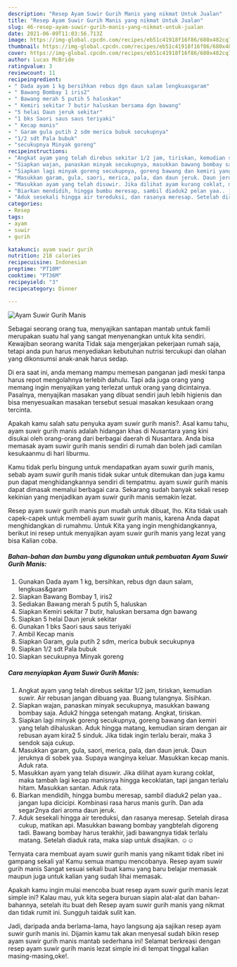 ```yaml
---
description: "Resep Ayam Suwir Gurih Manis yang nikmat Untuk Jualan"
title: "Resep Ayam Suwir Gurih Manis yang nikmat Untuk Jualan"
slug: 46-resep-ayam-suwir-gurih-manis-yang-nikmat-untuk-jualan
date: 2021-06-09T11:03:56.713Z
image: https://img-global.cpcdn.com/recipes/eb51c41918f16f86/680x482cq70/ayam-suwir-gurih-manis-foto-resep-utama.jpg
thumbnail: https://img-global.cpcdn.com/recipes/eb51c41918f16f86/680x482cq70/ayam-suwir-gurih-manis-foto-resep-utama.jpg
cover: https://img-global.cpcdn.com/recipes/eb51c41918f16f86/680x482cq70/ayam-suwir-gurih-manis-foto-resep-utama.jpg
author: Lucas McBride
ratingvalue: 3
reviewcount: 11
recipeingredient:
- " Dada ayam 1 kg bersihkan rebus dgn daun salam lengkuasgaram"
- " Bawang Bombay 1 iris2"
- " Bawang merah 5 putih 5 haluskan"
- " Kemiri sekitar 7 butir haluskan bersama dgn bawang"
- "5 helai Daun jeruk sekitar"
- "1 bks Saori saus saus teriyaki"
- " Kecap manis"
- " Garam gula putih 2 sdm merica bubuk secukupnya"
- "1/2 sdt Pala bubuk"
- "secukupnya Minyak goreng"
recipeinstructions:
- "Angkat ayam yang telah direbus sekitar 1/2 jam, tiriskan, kemudian suwir. Air rebusan jangan dibuang yaa. Buang tulangnya. Sisihkan."
- "Siapkan wajan, panaskan minyak secukupnya, masukkan bawang bombay saja. Aduk2 hingga setengah matang. Angkat, tiriskan."
- "Siapkan lagi minyak goreng secukupnya, goreng bawang dan kemiri yang telah dihaluskan. Aduk hingga matang, kemudian siram dengan air rebusan ayam kira2 5 sinduk. Jika tidak ingin terlalu berair, maka 3 sendok saja cukup."
- "Masukkan garam, gula, saori, merica, pala, dan daun jeruk. Daun jeruknya di sobek yaa. Supaya wanginya keluar. Masukkan kecap manis. Aduk rata."
- "Masukkan ayam yang telah disuwir. Jika dilihat ayam kurang coklat, maka tambah lagi kecap manisnya hingga kecoklatan, tapi jangan terlalu hitam. Masukkan santan. Aduk rata."
- "Biarkan mendidih, hingga bumbu meresap, sambil diaduk2 pelan yaa.. jangan lupa dicicipi. Kombinasi rasa harus manis gurih. Dan ada segar2nya dari aroma daun jeruk."
- "Aduk sesekali hingga air tereduksi, dan rasanya meresap. Setelah dirasa cukup, matikan api. Masukkan bawang bombay yangbtelah digoreng tadi. Bawang bombay harus terakhir, jadi bawangnya tidak terlalu matang. Setelah diaduk rata, maka siap untuk disajikan. ☺️☺️"
categories:
- Resep
tags:
- ayam
- suwir
- gurih

katakunci: ayam suwir gurih 
nutrition: 218 calories
recipecuisine: Indonesian
preptime: "PT10M"
cooktime: "PT36M"
recipeyield: "3"
recipecategory: Dinner

---
```



![Ayam Suwir Gurih Manis](https://img-global.cpcdn.com/recipes/eb51c41918f16f86/680x482cq70/ayam-suwir-gurih-manis-foto-resep-utama.jpg)

Sebagai seorang orang tua, menyajikan santapan mantab untuk famili merupakan suatu hal yang sangat menyenangkan untuk kita sendiri. Kewajiban seorang  wanita Tidak saja mengerjakan pekerjaan rumah saja, tetapi anda pun harus menyediakan kebutuhan nutrisi tercukupi dan olahan yang dikonsumsi anak-anak harus sedap.

Di era  saat ini, anda memang mampu memesan panganan jadi meski tanpa harus repot mengolahnya terlebih dahulu. Tapi ada juga orang yang memang ingin menyajikan yang terlezat untuk orang yang dicintainya. Pasalnya, menyajikan masakan yang dibuat sendiri jauh lebih higienis dan bisa menyesuaikan masakan tersebut sesuai masakan kesukaan orang tercinta. 



Apakah kamu salah satu penyuka ayam suwir gurih manis?. Asal kamu tahu, ayam suwir gurih manis adalah hidangan khas di Nusantara yang kini disukai oleh orang-orang dari berbagai daerah di Nusantara. Anda bisa memasak ayam suwir gurih manis sendiri di rumah dan boleh jadi camilan kesukaanmu di hari liburmu.

Kamu tidak perlu bingung untuk mendapatkan ayam suwir gurih manis, sebab ayam suwir gurih manis tidak sukar untuk ditemukan dan juga kamu pun dapat menghidangkannya sendiri di tempatmu. ayam suwir gurih manis dapat dimasak memalui berbagai cara. Sekarang sudah banyak sekali resep kekinian yang menjadikan ayam suwir gurih manis semakin lezat.

Resep ayam suwir gurih manis pun mudah untuk dibuat, lho. Kita tidak usah capek-capek untuk membeli ayam suwir gurih manis, karena Anda dapat menghidangkan di rumahmu. Untuk Kita yang ingin menghidangkannya, berikut ini resep untuk menyajikan ayam suwir gurih manis yang lezat yang bisa Kalian coba.

<!--inarticleads1-->

##### Bahan-bahan dan bumbu yang digunakan untuk pembuatan Ayam Suwir Gurih Manis:

1. Gunakan  Dada ayam 1 kg, bersihkan, rebus dgn daun salam, lengkuas&amp;garam
1. Siapkan  Bawang Bombay 1, iris2
1. Sediakan  Bawang merah 5 putih 5, haluskan
1. Siapkan  Kemiri sekitar 7 butir, haluskan bersama dgn bawang
1. Siapkan 5 helai Daun jeruk sekitar
1. Gunakan 1 bks Saori saus saus teriyaki
1. Ambil  Kecap manis
1. Siapkan  Garam, gula putih 2 sdm, merica bubuk secukupnya
1. Siapkan 1/2 sdt Pala bubuk
1. Siapkan secukupnya Minyak goreng




<!--inarticleads2-->

##### Cara menyiapkan Ayam Suwir Gurih Manis:

1. Angkat ayam yang telah direbus sekitar 1/2 jam, tiriskan, kemudian suwir. Air rebusan jangan dibuang yaa. Buang tulangnya. Sisihkan.
1. Siapkan wajan, panaskan minyak secukupnya, masukkan bawang bombay saja. Aduk2 hingga setengah matang. Angkat, tiriskan.
1. Siapkan lagi minyak goreng secukupnya, goreng bawang dan kemiri yang telah dihaluskan. Aduk hingga matang, kemudian siram dengan air rebusan ayam kira2 5 sinduk. Jika tidak ingin terlalu berair, maka 3 sendok saja cukup.
1. Masukkan garam, gula, saori, merica, pala, dan daun jeruk. Daun jeruknya di sobek yaa. Supaya wanginya keluar. Masukkan kecap manis. Aduk rata.
1. Masukkan ayam yang telah disuwir. Jika dilihat ayam kurang coklat, maka tambah lagi kecap manisnya hingga kecoklatan, tapi jangan terlalu hitam. Masukkan santan. Aduk rata.
1. Biarkan mendidih, hingga bumbu meresap, sambil diaduk2 pelan yaa.. jangan lupa dicicipi. Kombinasi rasa harus manis gurih. Dan ada segar2nya dari aroma daun jeruk.
1. Aduk sesekali hingga air tereduksi, dan rasanya meresap. Setelah dirasa cukup, matikan api. Masukkan bawang bombay yangbtelah digoreng tadi. Bawang bombay harus terakhir, jadi bawangnya tidak terlalu matang. Setelah diaduk rata, maka siap untuk disajikan. ☺️☺️




Ternyata cara membuat ayam suwir gurih manis yang nikamt tidak ribet ini gampang sekali ya! Kamu semua mampu mencobanya. Resep ayam suwir gurih manis Sangat sesuai sekali buat kamu yang baru belajar memasak maupun juga untuk kalian yang sudah lihai memasak.

Apakah kamu ingin mulai mencoba buat resep ayam suwir gurih manis lezat simple ini? Kalau mau, yuk kita segera buruan siapin alat-alat dan bahan-bahannya, setelah itu buat deh Resep ayam suwir gurih manis yang nikmat dan tidak rumit ini. Sungguh taidak sulit kan. 

Jadi, daripada anda berlama-lama, hayo langsung aja sajikan resep ayam suwir gurih manis ini. Dijamin kamu tak akan menyesal sudah bikin resep ayam suwir gurih manis mantab sederhana ini! Selamat berkreasi dengan resep ayam suwir gurih manis lezat simple ini di tempat tinggal kalian masing-masing,oke!.

